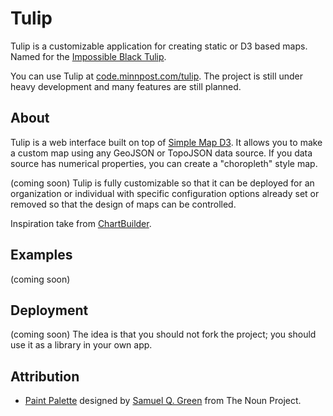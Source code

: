 # Tulip

Tulip is a customizable application for creating static or D3 based maps.  Named for the [Impossible Black Tulip](http://en.wikipedia.org/wiki/Kunyu_Wanguo_Quantu).

You can use Tulip at [code.minnpost.com/tulip](http://code.minnpost.com/tulip/).  The project is still under heavy development and many features are still planned.

## About

Tulip is a web interface built on top of [Simple Map D3](http://code.minnpost.com/simple-map-d3/).  It allows you to make a custom map using any GeoJSON or TopoJSON data source.  If you data source has numerical properties, you can create a "choropleth" style map.

(coming soon)  Tulip is fully customizable so that it can be deployed for an organization or individual with specific configuration options already set or removed so that the design of maps can be controlled.

Inspiration take from [ChartBuilder](https://github.com/Quartz/Chartbuilder).

## Examples

(coming soon)

## Deployment

(coming soon)  The idea is that you should not fork the project; you should use it as a library in your own app.

## Attribution

* [Paint Palette](http://thenounproject.com/noun/paint-palette/#icon-No4098) designed by [Samuel Q. Green](http://thenounproject.com/squintongreen) from The Noun Project.